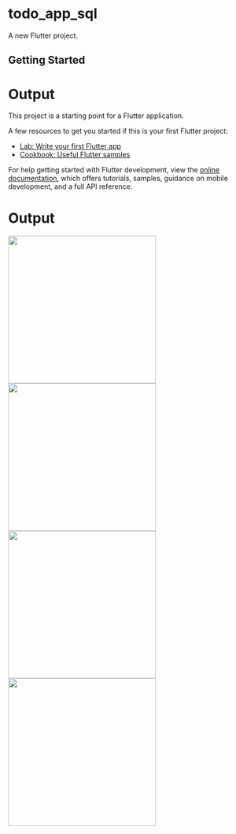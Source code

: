 # todo_app_sql

A new Flutter project.

## Getting Started
# Output




This project is a starting point for a Flutter application.

A few resources to get you started if this is your first Flutter project:

- [Lab: Write your first Flutter app](https://docs.flutter.dev/get-started/codelab)
- [Cookbook: Useful Flutter samples](https://docs.flutter.dev/cookbook)

For help getting started with Flutter development, view the
[online documentation](https://docs.flutter.dev/), which offers tutorials,
samples, guidance on mobile development, and a full API reference.

# Output
<img src="screenshots/Add_Todo.png" width="300">
<img src="screenshots/Edit_Delete.png" width="300">
<img src="screenshots/Edit.png" width="300">
<img src="screenshots/Read.png" width="300">